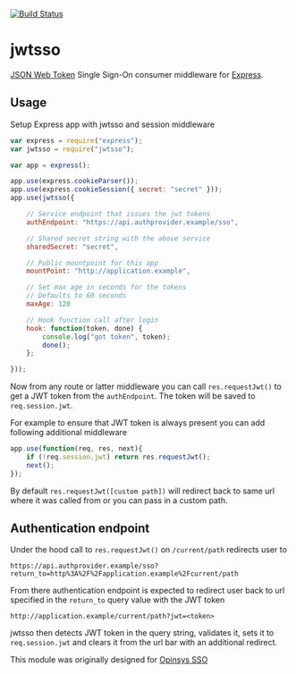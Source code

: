 [![Build Status](https://travis-ci.org/opinsys/node-jwtsso.png?branch=master)](https://travis-ci.org/opinsys/node-jwtsso)

# jwtsso

[JSON Web Token][jwt] Single Sign-On consumer middleware for [Express][].

## Usage

Setup Express app with jwtsso and session middleware

```javascript
var express = require("express");
var jwtsso = require("jwtsso");

var app = express();

app.use(express.cookieParser());
app.use(express.cookieSession({ secret: "secret" }));
app.use(jwtsso({

    // Service endpoint that issues the jwt tokens
    authEndpoint: "https://api.authprovider.example/sso",

    // Shared secret string with the above service
    sharedSecret: "secret",

    // Public mountpoint for this app
    mountPoint: "http://application.example",

    // Set max age in seconds for the tokens
    // Defaults to 60 seconds
    maxAge: 120

    // Hook function call after login
    hook: function(token, done) {
        console.log("got token", token);
        done();
    };

}));
```

Now from any route or latter middleware you can call `res.requestJwt()` to get
a JWT token from the `authEndpoint`. The token will be saved to
`req.session.jwt`.

For example to ensure that JWT token is always present you can add following
additional middleware

```javascript
app.use(function(req, res, next){
    if (!req.session.jwt) return res.requestJwt();
    next();
});
```

By default `res.requestJwt([custom path])` will redirect back to same url where
it was called from or you can pass in a custom path.

## Authentication endpoint

Under the hood call to `res.requestJwt()` on `/current/path` redirects user to

    https://api.authprovider.example/sso?return_to=http%3A%2F%2Fapplication.example%2Fcurrent/path

From there authentication endpoint is expected to redirect user back to url
specified in the `return_to` query value with the JWT token

    http://application.example/current/path?jwt=<token>

jwtsso then detects JWT token in the query string, validates it, sets it to
`req.session.jwt` and clears it from the url bar with an additional redirect.

This module was originally designed for [Opinsys SSO](https://api.opinsys.fi/v3/sso/developers)


[Express]: http://expressjs.com/
[jwt]: http://tools.ietf.org/html/draft-jones-json-web-token


